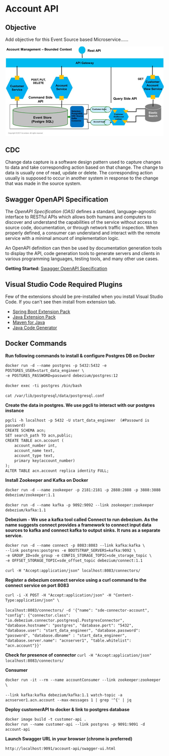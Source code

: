 # Account API

## Objective
Add objective for this Event Source based Microservice......

![Use Case](https://github.com/rahul0309/customer-api/blob/main/src/main/resources/event_source.jpeg?raw=true)

## CDC
Change data capture is a software design pattern used to capture changes to data and take corresponding action based on that change. The change to data is usually one of read, update or delete. The corresponding action usually is supposed to occur in another system in response to the change that was made in the source system.


## Swagger OpenAPI Specification
The *OpenAPI Specification (OAS)* defines a standard, language-agnostic interface to RESTful APIs which allows both humans and computers to discover and understand the capabilities of the service without access to source code, documentation, or through network traffic inspection. When properly defined, a consumer can understand and interact with the remote service with a minimal amount of implementation logic.

An OpenAPI definition can then be used by documentation generation tools to display the API, code generation tools to generate servers and clients in various programming languages, testing tools, and many other use cases.

**Getting Started:** [Swagger OpenAPI Specification](https://swagger.io/specification/)


## Visual Studio Code Required Plugins
Few of the extensions should be pre-installed when you install Visual Studio Code. If you can't see then install from extension tab.
* [Spring Boot Extension Pack](https://marketplace.visualstudio.com/items?itemName=Pivotal.vscode-boot-dev-pack)
* [Java Extension Pack](https://marketplace.visualstudio.com/items?itemName=vscjava.vscode-java-pack)
* [Maven for Java](https://marketplace.visualstudio.com/items?itemName=vscjava.vscode-maven)
* [Java Code Generator](https://marketplace.visualstudio.com/items?itemName=sohibe.java-generate-setters-getters)


## Docker Commands
**Run following commands to install & configure Postgres DB on Docker**
```
docker run -d --name postgres -p 5432:5432 -e POSTGRES_USER=start_data_engineer \ 
-e POSTGRES_PASSWORD=password debezium/postgres:12

docker exec -ti postgres /bin/bash

cat /var/lib/postgresql/data/postgresql.conf
```
**Create the data in postgres. We use pgcli to interact with our postgres instance**
```
pgcli -h localhost -p 5432 -U start_data_engineer  (#Passowrd is password)
CREATE SCHEMA acn;
SET search_path TO acn,public;
CREATE TABLE acn.account (
    account_number int,
    account_name text,
    account_type text,
    primary key(account_number)
);
ALTER TABLE acn.account replica identity FULL;

```
**Install Zookeeper and Kafka on Docker**
```
docker run -d --name zookeeper -p 2181:2181 -p 2888:2888 -p 3888:3888 debezium/zookeeper:1.1

docker run -d --name kafka -p 9092:9092 --link zookeeper:zookeeper debezium/kafka:1.1
```

**Debezium - We use a kafka tool called Connect to run debezium. As the name suggests connect provides a framework to connect input data sources to kafka and connect kafka to output sinks. It runs as a separate service.**
```
docker run -d --name connect -p 8083:8083 --link kafka:kafka \
--link postgres:postgres -e BOOTSTRAP_SERVERS=kafka:9092 \
-e GROUP_ID=sde_group -e CONFIG_STORAGE_TOPIC=sde_storage_topic \
-e OFFSET_STORAGE_TOPIC=sde_offset_topic debezium/connect:1.1

curl -H "Accept:application/json" localhost:8083/connectors/
```

**Register a debezium connect service using a curl command to the connect service on port 8083**
```
curl -i -X POST -H "Accept:application/json" -H "Content-Type:application/json" \

localhost:8083/connectors/ -d '{"name": "sde-connector-account", "config": {"connector.class": "io.debezium.connector.postgresql.PostgresConnector", "database.hostname": "postgres", "database.port": "5432", "database.user": "start_data_engineer", "database.password": "password", "database.dbname" : "start_data_engineer", "database.server.name": "acnserver1", "table.whitelist": "acn.account"}}'

```
**Check for presence of connector**
```curl -H "Accept:application/json" localhost:8083/connectors/```

**Consumer**
```
docker run -it --rm --name accountConsumer --link zookeeper:zookeeper \

--link kafka:kafka debezium/kafka:1.1 watch-topic -a acnserver1.acn.account --max-messages 1 | grep '^{' | jq
```
**Deploy customerAPI to docker & link to postgres database**
```
docker image build -t customer-api .
docker run --name customer-api --link postgres -p 9091:9091 -d account-api
```
**Launch Swagger URL in your browser (chrome is preferred)**
```
http://localhost:9091/account-api/swagger-ui.html
```


